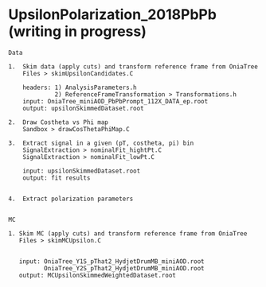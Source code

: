 # UpsilonPolarization_2018PbPb (writing in progress)
	
	Data 

	1.	Skim data (apply cuts) and transform reference frame from OniaTree 
		Files > skimUpsilonCandidates.C

		headers: 1) AnalysisParameters.h
				 2) ReferenceFrameTransformation > Transformations.h 
		input: OniaTree_miniAOD_PbPbPrompt_112X_DATA_ep.root
		output: upsilonSkimmedDataset.root

	2. 	Draw Costheta vs Phi map  
		Sandbox > drawCosThetaPhiMap.C

	3. 	Extract signal in a given (pT, costheta, pi) bin 
	   	SignalExtraction > nominalFit_hightPt.C
	   	SignalExtraction > nominalFit_lowPt.C

	   	input: upsilonSkimmedDataset.root
	   	output: fit results


	4.  Extract polarization parameters


	MC

	1. Skim MC (apply cuts) and transform reference frame from OniaTree
	   Files > skimMCUpsilon.C


	   input: OniaTree_Y1S_pThat2_HydjetDrumMB_miniAOD.root
	   		  OniaTree_Y2S_pThat2_HydjetDrumMB_miniAOD.root
	   output: MCUpsilonSkimmedWeightedDataset.root



